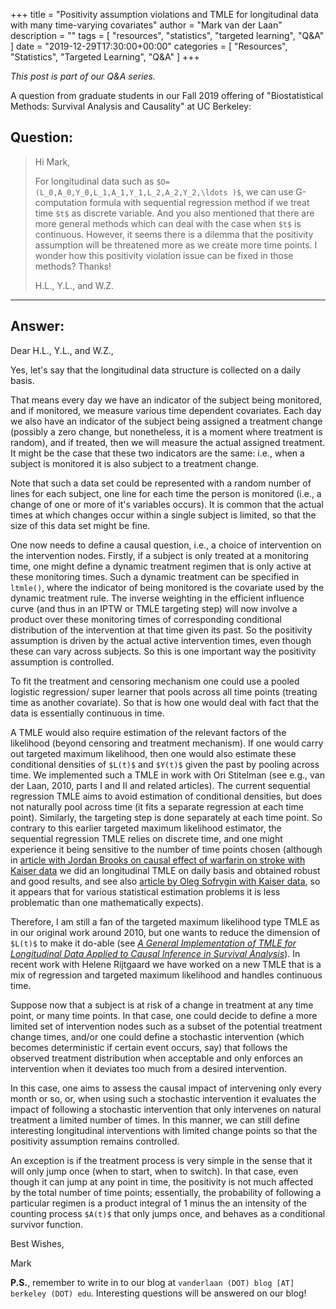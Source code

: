 +++
title = "Positivity assumption violations and TMLE for longitudinal data with many time-varying covariates"
author = "Mark van der Laan"
description = ""
tags = [
    "resources",
    "statistics",
    "targeted learning",
    "Q&A"
]
date = "2019-12-29T17:30:00+00:00"
categories = [
    "Resources",
    "Statistics",
    "Targeted Learning",
    "Q&A"
]
+++

_This post is part of our Q&A series._

A question from graduate students in our Fall 2019 offering of "Biostatistical
Methods: Survival Analysis and Causality" at UC Berkeley:

## Question:

> Hi Mark,
>
> For longitudinal data such as `$O=(L_0,A_0,Y_0,L_1,A_1,Y_1,L_2,A_2,Y_2,\ldots
> )$`, we can use G-computation formula with sequential regression method if we
> treat time `$t$` as discrete variable. And you also mentioned that there are
> more general methods which can deal with the case when `$t$` is continuous.
> However, it seems there is a dilemma that the positivity assumption will be
> threatened more as we create more time points. I wonder how this positivity
> violation issue can be fixed in those methods? Thanks!
>
> H.L., Y.L., and W.Z.

---

## Answer:

Dear H.L., Y.L., and W.Z.,

Yes, let's say that the longitudinal data structure is collected on a daily
basis.

That means every day we have an indicator of the subject being monitored, and if
monitored, we measure various time dependent covariates. Each day we also have
an indicator of the subject being assigned a treatment change (possibly a zero
change, but nonetheless, it is a moment where treatment is random), and if
treated, then we will measure the actual assigned treatment. It might be the
case that these two indicators are the same: i.e., when a subject is monitored
it is also subject to a treatment change.

Note that such a data set could be represented with a random number of lines for
each subject, one line for each time the person is monitored (i.e., a change of
one or more of it's variables occurs). It is common that the actual times at
which changes occur within a single subject is limited, so that the size of this
data set might be fine.

One now needs to define a causal question, i.e., a choice of intervention on the
intervention nodes. Firstly, if a subject is only treated at a monitoring time,
one might define a dynamic treatment regimen that is only active at these
monitoring times. Such a dynamic treatment can be specified in `ltmle()`, where
the indicator of being monitored is the covariate used by the dynamic treatment
rule. The inverse weighting in the efficient influence curve (and thus in an
IPTW or TMLE targeting step) will now involve a product over these monitoring
times of corresponding conditional distribution of the intervention at that time
given its past. So the positivity assumption is driven by the actual active
intervention times, even though these can vary across subjects. So this is one
important way the positivity assumption is controlled.

To fit the treatment and censoring mechanism one could use a pooled logistic
regression/ super learner that pools across all time points (treating time as
another covariate). So that is how one would deal with fact that the data is
essentially continuous in time.

A TMLE would also require estimation of the relevant factors of the likelihood
(beyond censoring and treatment mechanism). If one would carry out targeted
maximum likelihood, then one would also estimate these conditional densities of
`$L(t)$` and `$Y(t)$` given the past by pooling across time. We implemented such
a TMLE in work with Ori Stitelman (see e.g., van der Laan, 2010, parts I and II
and related articles). The current sequential regression TMLE aims to avoid
estimation of conditional densities, but does not naturally pool across time (it
fits a separate regression at each time point). Similarly, the targeting step is
done separately at each time point. So contrary to this earlier targeted maximum
likelihood estimator, the sequential regression TMLE relies on discrete time,
and one might experience it being sensitive to the number of time points chosen
(although in [article with Jordan Brooks on causal effect of warfarin on stroke
with Kaiser
data](https://www.degruyter.com/view/j/jci.2013.1.issue-2/jci-2013-0001/jci-2013-0001.pdf)
we did an longitudinal TMLE on daily basis and obtained robust and good results,
and see also [article by Oleg Sofrygin with Kaiser
data](https://doi.org/10.1002/sim.8164), so it appears that for various
statistical estimation problems it is less problematic than one mathematically
expects).

Therefore, I am still a fan of the targeted maximum likelihood type TMLE as in
our original work around 2010, but one wants to reduce the dimension of `$L(t)$`
to make it do-able (see [*A General Implementation of TMLE for Longitudinal Data
Applied to Causal Inference in Survival
Analysis*](https://www.degruyter.com/doi/10.1515/1557-4679.1334)). In recent
work with Helene Rijtgaard we have worked on a new TMLE that is a mix of
regression and targeted maximum likelihood and handles continuous time.

Suppose now that a subject is at risk of a change in treatment at any time
point, or many time points. In that case, one could decide to define a more
limited set of intervention nodes such as a subset of the potential treatment
change times, and/or one could define a stochastic intervention (which becomes
deterministic if certain event occurs, say) that follows the observed treatment
distribution when acceptable and only enforces an intervention when it deviates
too much from a desired intervention.

In this case, one aims to assess the causal impact of intervening only every
month or so, or, when using such a stochastic intervention it evaluates the
impact of following a stochastic intervention that only intervenes on natural
treatment a limited number of times. In this manner, we can still define
interesting longitudinal interventions with limited change points so that the
positivity assumption remains controlled.

An exception is if the treatment process is very simple in the sense that it
will only jump once (when to start, when to switch). In that case, even though
it can jump at any point in time, the positivity is not much affected by the
total number of time points; essentially, the probability of following
a particular regimen is a product integral of 1 minus the an intensity of the
counting process `$A(t)$` that only jumps once, and behaves as a conditional
survivor function.

Best Wishes,

Mark

__P.S.__, remember to write in to our blog at `vanderlaan (DOT) blog [AT]
berkeley (DOT) edu`. Interesting questions will be answered on our blog!